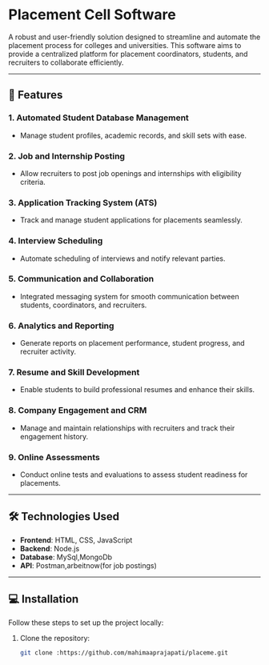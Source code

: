 # Placement Cell Software  

A robust and user-friendly solution designed to streamline and automate the placement process for colleges and universities. This software aims to provide a centralized platform for placement coordinators, students, and recruiters to collaborate efficiently.  

---

## 🚀 Features  

### 1. Automated Student Database Management  
- Manage student profiles, academic records, and skill sets with ease.  

### 2. Job and Internship Posting
- Allow recruiters to post job openings and internships with eligibility criteria.  

### 3. Application Tracking System (ATS)
- Track and manage student applications for placements seamlessly.  

### 4. Interview Scheduling 
- Automate scheduling of interviews and notify relevant parties.  

### 5. Communication and Collaboration
- Integrated messaging system for smooth communication between students, coordinators, and recruiters.  

### 6. Analytics and Reporting
- Generate reports on placement performance, student progress, and recruiter activity.  

### 7. Resume and Skill Development
- Enable students to build professional resumes and enhance their skills.  

### 8. Company Engagement and CRM
- Manage and maintain relationships with recruiters and track their engagement history.  

### 9. Online Assessments 
- Conduct online tests and evaluations to assess student readiness for placements.  

---

## 🛠️ Technologies Used  

- **Frontend**: HTML, CSS, JavaScript  
- **Backend**: Node.js  
- **Database**: MySql,MongoDb
- **API**:  Postman,arbeitnow(for job postings) 

---

## 💻 Installation  

Follow these steps to set up the project locally:  

1. Clone the repository:  
   ```bash  
   git clone :https://github.com/mahimaaprajapati/placeme.git
